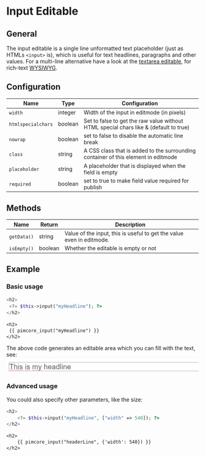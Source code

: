 # Input Editable

## General

The input editable is a single line unformatted text placeholder (just as HTMLs `<input>` is), which is useful for text headlines, paragraphs and other values. 
For a multi-line alternative have a look at the [textarea editable](./36_Textarea.md), for rich-text [WYSIWYG](./40_WYSIWYG.md). 

## Configuration

| Name               | Type    | Configuration                                                                         |
|--------------------|---------|---------------------------------------------------------------------------------------|
| `width`            | integer | Width of the input in editmode (in pixels)                                            |
| `htmlspecialchars` | boolean | Set to false to get the raw value without HTML special chars like & (default to true) |
| `nowrap`           | boolean | set to false to disable the automatic line break                                      |
| `class`            | string  | A CSS class that is added to the surrounding container of this element in editmode    |
| `placeholder`      | string  | A placeholder that is displayed when the field is empty                               |
| `required`         | boolean | set to true to make field value required for publish                                  |

## Methods

| Name        | Return   | Description                                                           |
|-------------|----------|-----------------------------------------------------------------------|
| `getData()` | string   | Value of the input, this is useful to get the value even in editmode. |
| `isEmpty()` | boolean  | Whether the editable is empty or not                                  |

## Example 

### Basic usage 

<div class="code-section">

```php
<h2>
 <?= $this->input("myHeadline"); ?>
</h2>
```

```twig
<h2>
 {{ pimcore_input("myHeadline") }}
</h2>
```

</div>

The above code generates an editable area which you can fill with the text, see:
![Inpute preview in the backend](../../img/input_backend_preview.png)

### Advanced usage

You could also specify other parameters, like the size:

<div class="code-section">

```php
<h2>
    <?= $this->input("myHeadline", ["width" => 540]); ?>
</h2>
```

```twig
<h2>
    {{ pimcore_input("headerLine", {'width': 540}) }}
</h2>
```

</div>
